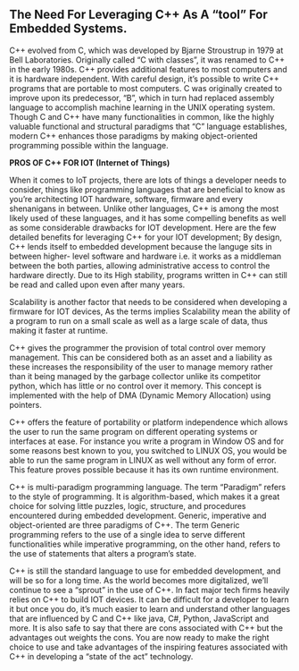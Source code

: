 ## The Need For Leveraging C++ As A “tool” For Embedded Systems.

C++ evolved from C, which was developed by Bjarne Stroustrup in 1979 at Bell Laboratories. Originally called “C with classes”, it was renamed to C++ in the early 1980s. C++ provides additional features to most computers and it is hardware independent. With careful design, it’s possible to write C++ programs that are portable to most computers.
C was originally created to improve upon its predecessor, “B”, which in turn had replaced assembly language to accomplish machine learning in the UNIX operating system.
Though C and C++ have many functionalities in common, like the highly valuable functional and structural paradigms that “C” language establishes, modern C++ enhances those paradigms by making object-oriented programming possible within the language.

**PROS OF C++ FOR IOT (Internet of Things)**

When it comes to IoT projects, there are lots of things a developer needs to consider, things like programming languages that are beneficial to know as you’re architecting IOT hardware, software, firmware and every shenanigans in between.
Unlike other languages, C++ is among the most likely used of these languages, and it has some compelling benefits as well as some considerable drawbacks for IOT development. 
Here are the few detailed benefits for leveraging C++ for your IOT development;
By design, C++ lends itself to embedded development because the languge sits in between higher- level software and hardware i.e. it works as a middleman between the both parties, allowing administrative access to control the hardware directly. Due to its High stability, programs written in C++ can still be read and called upon even after many years.

Scalability is another factor that needs to be considered when developing a firmware for IOT devices, As the terms implies Scalability mean the ability of a program to run on a small scale as well as a large scale of data, thus making it faster at runtime.


C++ gives the programmer the provision of total control over memory management. This can be considered both as an asset and a liability as these increases the responsibility of the user to manage memory rather than it being managed by the garbage collector unlike its competitor python, which has little or no control over it memory. This concept is implemented with the help of DMA (Dynamic Memory Allocation) using pointers.

C++ offers the feature of portability or platform independence which allows the user to run the same program on different operating systems or interfaces at ease. For instance you write a program in Window OS and for some reasons best known to you, you switched to LINUX OS, you would be able to run the same program in LINUX as well without any form of error. This feature proves possible because it has its own runtime environment.

C++ is multi-paradigm programming language. The term “Paradigm” refers to the style of programming. It is algorithm-based, which makes it a great choice for solving little puzzles, logic, structure, and procedures encountered during embedded development. Generic, imperative and object-oriented are three paradigms of C++.    The term Generic programming refers to the use of a single idea to serve different functionalities while imperative programming, on the other hand, refers to the use of statements that alters a program’s state.

C++ is still the standard language to use for embedded development, and will be so for a long time. As the world becomes more digitalized, we’ll continue to see a “sprout” in the use of C++. In fact major tech firms heavily relies on C++ to build IOT devices.
It can be difficult for a developer to learn it but once you do, it’s much easier to learn and understand other languages that are influenced by C and C++ like java, C#, Python, JavaScript and more. It is also safe to say that there are cons associated with C++ but the advantages out weights the cons. You are now ready to make the right choice to use and take advantages of the inspiring features associated with C++ in developing a “state of the act” technology.

